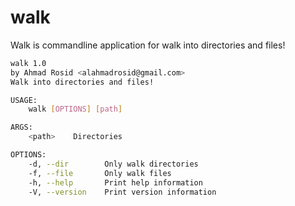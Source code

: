 # walk
Walk is commandline application for walk into directories and files!

```bash
walk 1.0
by Ahmad Rosid <alahmadrosid@gmail.com>
Walk into directories and files!

USAGE:
    walk [OPTIONS] [path]

ARGS:
    <path>    Directories

OPTIONS:
    -d, --dir        Only walk directories
    -f, --file       Only walk files
    -h, --help       Print help information
    -V, --version    Print version information
```
